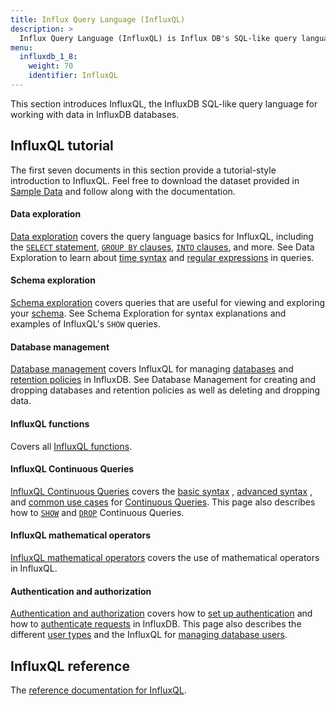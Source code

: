 ```yaml
---
title: Influx Query Language (InfluxQL)
description: >
  Influx Query Language (InfluxQL) is Influx DB's SQL-like query language.
menu:
  influxdb_1_8:
    weight: 70
    identifier: InfluxQL
---
```


This section introduces InfluxQL, the InfluxDB SQL-like query language for
working with data in InfluxDB databases.

## InfluxQL tutorial
The first seven documents in this section provide a tutorial-style introduction
to InfluxQL.
Feel free to download the dataset provided in
[Sample Data](/influxdb/v1.8/query_language/data_download/) and follow along
with the documentation.

#### Data exploration

[Data exploration](/influxdb/v1.8/query_language/data_exploration/) covers the
query language basics for InfluxQL, including the
[`SELECT` statement](/influxdb/v1.8/query_language/data_exploration/#the-basic-select-statement),
[`GROUP BY` clauses](/influxdb/v1.8/query_language/data_exploration/#the-group-by-clause),
[`INTO` clauses](/influxdb/v1.8/query_language/data_exploration/#the-into-clause), and more.
See Data Exploration to learn about
[time syntax](/influxdb/v1.8/query_language/data_exploration/#time-syntax) and
[regular expressions](/influxdb/v1.8/query_language/data_exploration/#regular-expressions) in
queries.

#### Schema exploration

[Schema exploration](/influxdb/v1.8/query_language/schema_exploration/) covers
queries that are useful for viewing and exploring your
[schema](/influxdb/v1.8/concepts/glossary/#schema).
See Schema Exploration for syntax explanations and examples of InfluxQL's `SHOW`
queries.

#### Database management

[Database management](/influxdb/v1.8/query_language/database_management/) covers InfluxQL for managing
[databases](/influxdb/v1.8/concepts/glossary/#database) and
[retention policies](/influxdb/v1.8/concepts/glossary/#retention-policy-rp) in
InfluxDB.
See Database Management for creating and dropping databases and retention
policies as well as deleting and dropping data.

#### InfluxQL functions

Covers all [InfluxQL functions](/influxdb/v1.8/query_language/functions/).

#### InfluxQL Continuous Queries

[InfluxQL Continuous Queries](/influxdb/v1.8/query_language/continuous_queries/) covers the
[basic syntax](/influxdb/v1.8/query_language/continuous_queries/#basic-syntax)
,
[advanced syntax](/influxdb/v1.8/query_language/continuous_queries/#advanced-syntax)
,
and
[common use cases](/influxdb/v1.8/query_language/continuous_queries/#continuous-query-use-cases)
for
[Continuous Queries](/influxdb/v1.8/concepts/glossary/#continuous-query-cq).
This page also describes how to
[`SHOW`](/influxdb/v1.8/query_language/continuous_queries/#listing-continuous-queries) and
[`DROP`](/influxdb/v1.8/query_language/continuous_queries/#deleting-continuous-queries)
Continuous Queries.

#### InfluxQL mathematical operators

[InfluxQL mathematical operators](/influxdb/v1.8/query_language/math_operators/)
covers the use of mathematical operators in InfluxQL.

#### Authentication and authorization

[Authentication and authorization](/influxdb/v1.8/query_language/authentication_and_authorization/) covers how to
[set up authentication](/influxdb/v1.8/query_language/authentication_and_authorization/#set-up-authentication)
and how to
[authenticate requests](/influxdb/v1.8/query_language/authentication_and_authorization/#authenticate-requests) in InfluxDB.
This page also describes the different
[user types](/influxdb/v1.8/query_language/authentication_and_authorization/#user-types-and-privileges) and the InfluxQL for
[managing database users](/influxdb/v1.8/query_language/authentication_and_authorization/#user-management-commands).

## InfluxQL reference

The [reference documentation for InfluxQL](/influxdb/v1.8/query_language/spec/).
